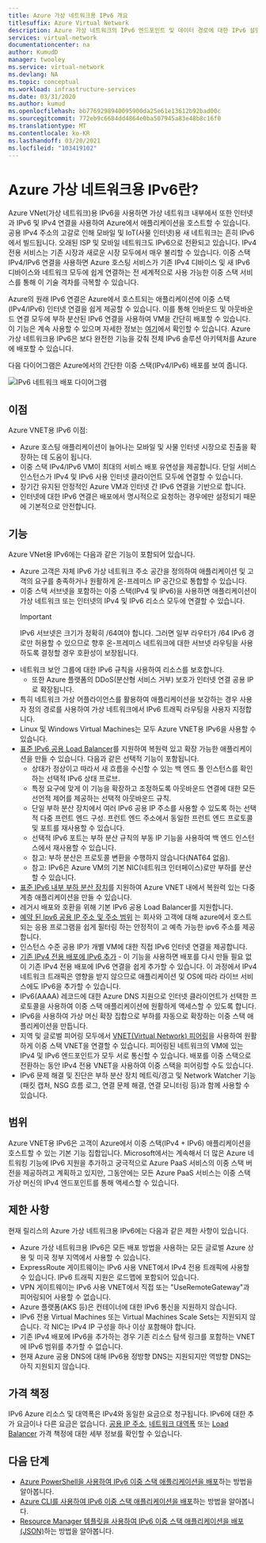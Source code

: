 ```yaml
---
title: Azure 가상 네트워크용 IPv6 개요
titlesuffix: Azure Virtual Network
description: Azure 가상 네트워크의 IPv6 엔드포인트 및 데이터 경로에 대한 IPv6 설명입니다.
services: virtual-network
documentationcenter: na
author: KumudD
manager: twooley
ms.service: virtual-network
ms.devlang: NA
ms.topic: conceptual
ms.workload: infrastructure-services
ms.date: 03/31/2020
ms.author: kumud
ms.openlocfilehash: bb7769298940095900da25e61e13612b92bad00c
ms.sourcegitcommit: 772eb9c6684dd4864e0ba507945a83e48b8c16f0
ms.translationtype: MT
ms.contentlocale: ko-KR
ms.lasthandoff: 03/20/2021
ms.locfileid: "103419102"
---
```

# <a name="what-is-ipv6-for-azure-virtual-network"></a>Azure 가상 네트워크용 IPv6란?

Azure VNet(가상 네트워크)용 IPv6을 사용하면 가상 네트워크 내부에서 또한 인터넷과 IPv6 및 IPv4 연결을 사용하여 Azure에서 애플리케이션을 호스트할 수 있습니다. 공용 IPv4 주소의 고갈로 인해 모바일 및 IoT(사물 인터넷)용 새 네트워크는 흔히 IPv6에서 빌드됩니다. 오래된 ISP 및 모바일 네트워크도 IPv6으로 전환되고 있습니다. IPv4 전용 서비스는 기존 시장과 새로운 시장 모두에서 매우 불리할 수 있습니다. 이중 스택 IPv4/IPv6 연결을 사용하면 Azure 호스팅 서비스가 기존 IPv4 디바이스 및 새 IPv6 디바이스와 네트워크 모두에 쉽게 연결하는 전 세계적으로 사용 가능한 이중 스택 서비스를 통해 이 기술 격차를 극복할 수 있습니다.

Azure의 원래 IPv6 연결은 Azure에서 호스트되는 애플리케이션에 이중 스택(IPv4/IPv6) 인터넷 연결을 쉽게 제공할 수 있습니다. 이를 통해 인바운드 및 아웃바운드 연결 모두에 부하 분산된 IPv6 연결을 사용하여 VM을 간단히 배포할 수 있습니다. 이 기능은 계속 사용할 수 있으며 자세한 정보는 [여기](../load-balancer/load-balancer-ipv6-overview.md)에서 확인할 수 있습니다.
Azure 가상 네트워크용 IPv6은 보다 완전한 기능을 갖춰 전체 IPv6 솔루션 아키텍처를 Azure에 배포할 수 있습니다.


다음 다이어그램은 Azure에서의 간단한 이중 스택(IPv4/IPv6) 배포를 보여 줍니다.

![IPv6 네트워크 배포 다이어그램](./media/ipv6-support-overview/ipv6-sample-diagram.png)

## <a name="benefits"></a>이점

Azure VNET용 IPv6 이점:

- Azure 호스팅 애플리케이션이 늘어나는 모바일 및 사물 인터넷 시장으로 진출을 확장하는 데 도움이 됩니다.
- 이중 스택 IPv4/IPv6 VM이 최대의 서비스 배포 유연성을 제공합니다. 단일 서비스 인스턴스가 IPv4 및 IPv6 사용 인터넷 클라이언트 모두에 연결할 수 있습니다.
- 장기간 유지된 안정적인 Azure VM과 인터넷 간 IPv6 연결을 기반으로 합니다.
- 인터넷에 대한 IPv6 연결은 배포에서 명시적으로 요청하는 경우에만 설정되기 때문에 기본적으로 안전합니다.

## <a name="capabilities"></a>기능

Azure VNet용 IPv6에는 다음과 같은 기능이 포함되어 있습니다.

- Azure 고객은 자체 IPv6 가상 네트워크 주소 공간을 정의하여 애플리케이션 및 고객의 요구를 충족하거나 원활하게 온-프레미스 IP 공간으로 통합할 수 있습니다.
- 이중 스택 서브넷을 포함하는 이중 스택(IPv4 및 IPv6)을 사용하면 애플리케이션이 가상 네트워크 또는 인터넷의 IPv4 및 IPv6 리소스 모두에 연결할 수 있습니다.
    > [!IMPORTANT]
    > IPv6 서브넷은 크기가 정확히 /64여야 합니다.  그러면 일부 라우터가 /64 IPv6 경로만 허용할 수 있으므로 향후 온-프레미스 네트워크에 대한 서브넷 라우팅을 사용하도록 결정할 경우 호환성이 보장됩니다.  
- 네트워크 보안 그룹에 대한 IPv6 규칙을 사용하여 리소스를 보호합니다.
    - 또한 Azure 플랫폼의 DDoS(분산형 서비스 거부) 보호가 인터넷 연결 공용 IP로 확장됩니다.
- 특히 네트워크 가상 어플라이언스를 활용하여 애플리케이션을 보강하는 경우 사용자 정의 경로를 사용하여 가상 네트워크에서 IPv6 트래픽 라우팅을 사용자 지정합니다.
- Linux 및 Windows Virtual Machines는 모두 Azure VNET용 IPv6을 사용할 수 있습니다.
- [표준 IPv6 공용 Load Balancer](virtual-network-ipv4-ipv6-dual-stack-standard-load-balancer-powershell.md)를 지원하여 복원력 있고 확장 가능한 애플리케이션을 만들 수 있습니다. 다음과 같은 선택적 기능이 포함됩니다.
    - 상태가 정상이고 따라서 새 흐름을 수신할 수 있는 백 엔드 풀 인스턴스를 확인하는 선택적 IPv6 상태 프로브.
    - 특정 요구에 맞게 이 기능을 확장하고 조정하도록 아웃바운드 연결에 대한 모든 선언적 제어를 제공하는 선택적 아웃바운드 규칙.
    - 단일 부하 분산 장치에서 여러 IPv6 공용 IP 주소를 사용할 수 있도록 하는 선택적 다중 프런트 엔드 구성. 프런트 엔드 주소에서 동일한 프런트 엔드 프로토콜 및 포트를 재사용할 수 있습니다.
    - 선택적 IPv6 포트는 부하 분산 규칙의 부동 IP 기능을 사용하여 백 엔드 인스턴스에서 재사용할 수 있습니다. 
    - 참고: 부하 분산은 프로토콜 변환을 수행하지 않습니다(NAT64 없음). 
    - 참고: IPv6은 Azure VM의 기본 NIC(네트워크 인터페이스)로만 부하를 분산할 수 있습니다. 
- [표준 IPv6 내부 부하 분산 장치](ipv6-dual-stack-standard-internal-load-balancer-powershell.md)를 지원하여 Azure VNET 내에서 복원력 있는 다중 계층 애플리케이션을 만들 수 있습니다.   
- 레거시 배포와 호환을 위해 기본 IPv6 공용 Load Balancer를 지원합니다.
- [예약 된 Ipv6 공용 IP 주소 및 주소 범위](ipv6-public-ip-address-prefix.md) 는 회사와 고객에 대해 azure에서 호스트 되는 응용 프로그램을 쉽게 필터링 하는 안정적이 고 예측 가능한 ipv6 주소를 제공 합니다.
- 인스턴스 수준 공용 IP가 개별 VM에 대한 직접 IPv6 인터넷 연결을 제공합니다.
- [기존 IPv4 전용 배포에 IPv6 추가](ipv6-add-to-existing-vnet-powershell.md) - 이 기능을 사용하면 배포를 다시 만들 필요 없이 기존 IPv4 전용 배포에 IPv6 연결을 쉽게 추가할 수 있습니다.  이 과정에서 IPv4 네트워크 트래픽은 영향을 받지 않으므로 애플리케이션 및 OS에 따라 라이브 서비스에도 IPv6을 추가할 수 있습니다.    
- IPv6(AAAA) 레코드에 대한 Azure DNS 지원으로 인터넷 클라이언트가 선택한 프로토콜을 사용하여 이중 스택 애플리케이션에 원활하게 액세스할 수 있도록 합니다. 
- IPv6을 사용하여 가상 머신 확장 집합으로 부하를 자동으로 확장하는 이중 스택 애플리케이션을 만듭니다.
- 지역 및 글로벌 피어링 모두에서 [VNET(Virtual Network) 피어링](virtual-network-peering-overview.md)을 사용하여 원활하게 이중 스택 VNET을 연결할 수 있습니다. 피어링된 네트워크의 VM에 있는 IPv4 및 IPv6 엔드포인트가 모두 서로 통신할 수 있습니다. 배포를 이중 스택으로 전환하는 동안 IPv4 전용 VNET을 사용하여 이중 스택을 피어링할 수도 있습니다. 
- IPv6 문제 해결 및 진단은 부하 분산 장치 메트릭/경고 및 Network Watcher 기능(패킷 캡처, NSG 흐름 로그, 연결 문제 해결, 연결 모니터링 등)과 함께 사용할 수 있습니다.   

## <a name="scope"></a>범위
Azure VNET용 IPv6은 고객이 Azure에서 이중 스택(IPv4 + IPv6) 애플리케이션을 호스트할 수 있는 기본 기능 집합입니다.  Microsoft에서는 계속해서 더 많은 Azure 네트워킹 기능에 IPv6 지원을 추가하고 궁극적으로 Azure PaaS 서비스의 이중 스택 버전을 제공하려고 계획하고 있지만, 그동안에는 모든 Azure PaaS 서비스는 이중 스택 가상 머신의 IPv4 엔드포인트를 통해 액세스할 수 있습니다.   

## <a name="limitations"></a>제한 사항
현재 릴리스의 Azure 가상 네트워크용 IPv6에는 다음과 같은 제한 사항이 있습니다.
- Azure 가상 네트워크용 IPv6은 모든 배포 방법을 사용하는 모든 글로벌 Azure 상용 및 미국 정부 지역에서 사용할 수 있습니다.  
- ExpressRoute 게이트웨이는 IPv6 사용 VNET에서 IPv4 전용 트래픽에 사용할 수 있습니다.  IPv6 트래픽 지원은 로드맵에 포함되어 있습니다.   
- VPN 게이트웨이는 IPv6 사용 VNET에서 직접 또는 "UseRemoteGateway"과 피어링되어 사용할 수 없습니다.
- Azure 플랫폼(AKS 등)은 컨테이너에 대한 IPv6 통신을 지원하지 않습니다. 
- IPv6 전용 Virtual Machines 또는 Virtual Machines Scale Sets는 지원되지 않습니다. 각 NIC는 IPv4 IP 구성을 하나 이상 포함해야 합니다. 
- 기존 IPv4 배포에 IPv6을 추가하는 경우 기존 리소스 탐색 링크를 포함하는 VNET에 IPv6 범위를 추가할 수 없습니다.  
- 현재 Azure 공용 DNS에 대해 IPv6용 정방향 DNS는 지원되지만 역방향 DNS는 아직 지원되지 않습니다.   

## <a name="pricing"></a>가격 책정

IPv6 Azure 리소스 및 대역폭은 IPv4와 동일한 요금으로 청구됩니다. IPv6에 대한 추가 요금이나 다른 요금은 없습니다. [공용 IP 주소](https://azure.microsoft.com/pricing/details/ip-addresses/), [네트워크 대역폭](https://azure.microsoft.com/pricing/details/bandwidth/) 또는 [Load Balancer](https://azure.microsoft.com/pricing/details/load-balancer/) 가격 책정에 대한 세부 정보를 확인할 수 있습니다.

## <a name="next-steps"></a>다음 단계

- [Azure PowerShell을 사용하여 IPv6 이중 스택 애플리케이션을 배포](virtual-network-ipv4-ipv6-dual-stack-standard-load-balancer-powershell.md)하는 방법을 알아봅니다.
- [Azure CLI를 사용하여 IPv6 이중 스택 애플리케이션을 배포](virtual-network-ipv4-ipv6-dual-stack-standard-load-balancer-cli.md)하는 방법을 알아봅니다.
- [Resource Manager 템플릿을 사용하여 IPv6 이중 스택 애플리케이션을 배포(JSON)](ipv6-configure-standard-load-balancer-template-json.md)하는 방법을 알아봅니다.
